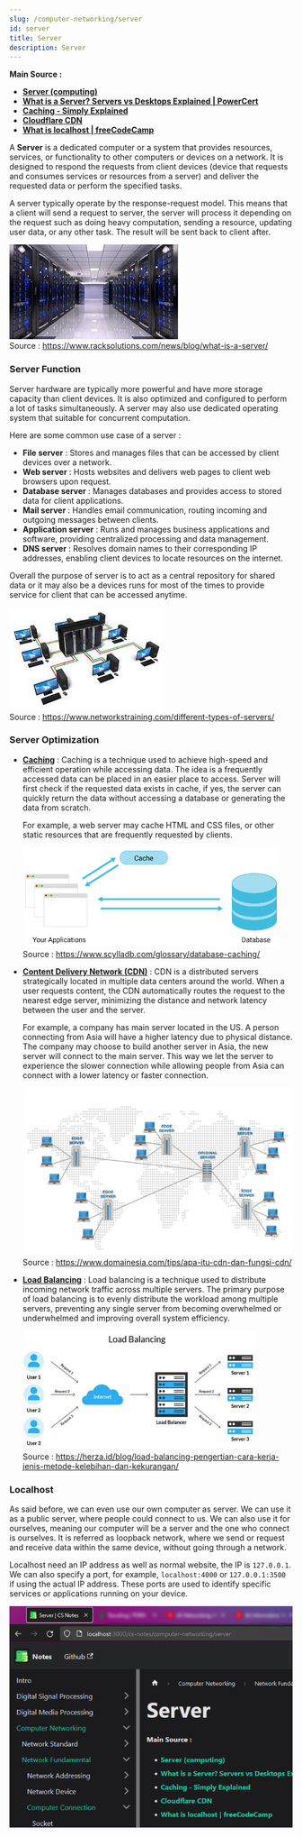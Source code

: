 ```yaml
---
slug: /computer-networking/server
id: server
title: Server
description: Server
---
```


**Main Source :**

- **[Server (computing)](<https://en.wikipedia.org/wiki/Server_(computing)>)**
- **[What is a Server? Servers vs Desktops Explained | PowerCert](https://youtu.be/UjCDWCeHCzY?si=BsG1UnE7fWlNjpZx)**
- **[Caching - Simply Explained](https://youtu.be/6FyXURRVmR0?si=xPJK4Vr46tW55wOa)**
- **[Cloudflare CDN](https://www.cloudflare.com/learning/cdn/what-is-a-cdn/)**
- **[What is localhost | freeCodeCamp](https://www.freecodecamp.org/news/what-is-localhost/)**

A **Server** is a dedicated computer or a system that provides resources, services, or functionality to other computers or devices on a network. It is designed to respond the requests from client devices (device that requests and consumes services or resources from a server) and deliver the requested data or perform the specified tasks.

A server typically operate by the response-request model. This means that a client will send a request to server, the server will process it depending on the request such as doing heavy computation, sending a resource, updating user data, or any other task. The result will be sent back to client after.

![A large server](./server.jpeg)  
Source : https://www.racksolutions.com/news/blog/what-is-a-server/

### Server Function

Server hardware are typically more powerful and have more storage capacity than client devices. It is also optimized and configured to perform a lot of tasks simultaneously. A server may also use dedicated operating system that suitable for concurrent computation.

Here are some common use case of a server :

- **File server** : Stores and manages files that can be accessed by client devices over a network.
- **Web server** : Hosts websites and delivers web pages to client web browsers upon request.
- **Database server** : Manages databases and provides access to stored data for client applications.
- **Mail server** : Handles email communication, routing incoming and outgoing messages between clients.
- **Application server** : Runs and manages business applications and software, providing centralized processing and data management.
- **DNS server** : Resolves domain names to their corresponding IP addresses, enabling client devices to locate resources on the internet.

Overall the purpose of server is to act as a central repository for shared data or it may also be a devices runs for most of the times to provide service for client that can be accessed anytime.

![Several computer connected to a centralized server](./server-2.jpeg)  
Source : https://www.networkstraining.com/different-types-of-servers/

### Server Optimization

- **[Caching](/backend-system/caching)** : Caching is a technique used to achieve high-speed and efficient operation while accessing data. The idea is a frequently accessed data can be placed in an easier place to access. Server will first check if the requested data exists in cache, if yes, the server can quickly return the data without accessing a database or generating the data from scratch.

  For example, a web server may cache HTML and CSS files, or other static resources that are frequently requested by clients.

  ![An illustration that shows cache being closer than database](./caching.png)  
   Source : https://www.scylladb.com/glossary/database-caching/

- **[Content Delivery Network (CDN)](/software-engineering/system-design#cdn)** : CDN is a distributed servers strategically located in multiple data centers around the world. When a user requests content, the CDN automatically routes the request to the nearest edge server, minimizing the distance and network latency between the user and the server.

  For example, a company has main server located in the US. A person connecting from Asia will have a higher latency due to physical distance. The company may choose to build another server in Asia, the new server will connect to the main server. This way we let the server to experience the slower connection while allowing people from Asia can connect with a lower latency or faster connection.

  ![Server distributed around the world making device able to connect to a closer place](./cdn.png)  
  Source : https://www.domainesia.com/tips/apa-itu-cdn-dan-fungsi-cdn/

- **[Load Balancing](/software-engineering/system-design#load-balancer)** : Load balancing is a technique used to distribute incoming network traffic across multiple servers. The primary purpose of load balancing is to evenly distribute the workload among multiple servers, preventing any single server from becoming overwhelmed or underwhelmed and improving overall system efficiency.

  ![3 user requests are handled by 3 server](./load-balancing.png)  
   Source : https://herza.id/blog/load-balancing-pengertian-cara-kerja-jenis-metode-kelebihan-dan-kekurangan/

### Localhost

As said before, we can even use our own computer as server. We can use it as a public server, where people could connect to us. We can also use it for ourselves, meaning our computer will be a server and the one who connect is ourselves. It is referred as loopback network, where we send or request and receive data within the same device, without going through a network.

Localhost need an IP address as well as normal website, the IP is `127.0.0.1`. We can also specify a port, for example, `localhost:4000` or `127.0.0.1:3500` if using the actual IP address. These ports are used to identify specific services or applications running on your device.

![Example of localhost that shows this cs notes website](./localhost-example.png)
